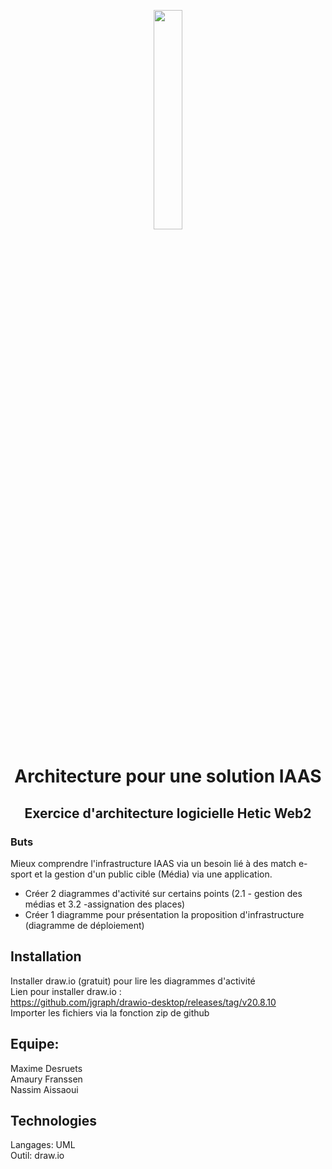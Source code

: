 <p align="center">
  <img width="30%" src="https://images.unsplash.com/photo-1556742049-0cfed4f6a45d?ixlib=rb-1.2.1&ixid=MnwxMjA3fDB8MHxwaG90by1wYWdlfHx8fGVufDB8fHx8&auto=format&fit=crop&w=1170&q=80" />
</p>

# <p align="center"> Architecture pour une solution IAAS </p>
## <p align="center"> Exercice d'architecture logicielle Hetic Web2 </p>

### Buts
Mieux comprendre l'infrastructure IAAS via un besoin lié à des match e-sport et la gestion d'un public cible (Média) via une application.
- Créer 2 diagrammes d'activité sur certains points (2.1 - gestion des médias et 3.2 -assignation des places) <br/>
- Créer 1 diagramme pour présentation la proposition d'infrastructure (diagramme de déploiement)

## Installation

Installer draw.io (gratuit) pour lire les diagrammes d'activité <br/>
Lien pour installer draw.io :<br/> https://github.com/jgraph/drawio-desktop/releases/tag/v20.8.10 <br/>
Importer les fichiers via la fonction zip de github

## Equipe:
Maxime Desruets<br/>
Amaury Franssen<br/>
Nassim Aissaoui

## Technologies
Langages: UML<br/>
Outil: draw.io
